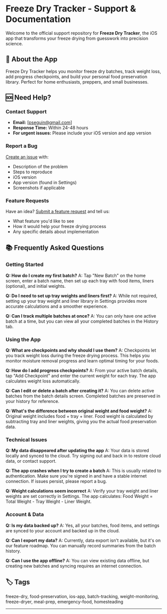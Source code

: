 # Freeze Dry Tracker - Support & Documentation

Welcome to the official support repository for **Freeze Dry Tracker**, the iOS app that transforms your freeze drying from guesswork into precision science.

## 📱 About the App

Freeze Dry Tracker helps you monitor freeze dry batches, track weight loss, add progress checkpoints, and build your personal food preservation library. Perfect for home enthusiasts, preppers, and small businesses.

## 🆘 Need Help?

### Contact Support
- **Email:** [pseguin@gmail.com]
- **Response Time:** Within 24-48 hours
- **For urgent issues:** Please include your iOS version and app version

### Report a Bug
[Create an issue](../../issues/new) with:
- Description of the problem
- Steps to reproduce
- iOS version
- App version (found in Settings)
- Screenshots if applicable

### Feature Requests
Have an idea? [Submit a feature request](../../issues/new) and tell us:
- What feature you'd like to see
- How it would help your freeze drying process
- Any specific details about implementation

## 📚 Frequently Asked Questions

### Getting Started
**Q: How do I create my first batch?**
A: Tap "New Batch" on the home screen, enter a batch name, then set up each tray with food items, liners (optional), and initial weights.

**Q: Do I need to set up tray weights and liners first?**
A: While not required, setting up your tray weight and liner library in Settings provides more accurate calculations and a smoother experience.

**Q: Can I track multiple batches at once?**
A: You can only have one active batch at a time, but you can view all your completed batches in the History tab.

### Using the App
**Q: What are checkpoints and why should I use them?**
A: Checkpoints let you track weight loss during the freeze drying process. This helps you monitor moisture removal progress and learn optimal timing for your foods.

**Q: How do I add progress checkpoints?**
A: From your active batch details, tap "Add Checkpoint" and enter the current weight for each tray. The app calculates weight loss automatically.

**Q: Can I edit or delete a batch after creating it?**
A: You can delete active batches from the batch details screen. Completed batches are preserved in your history for reference.

**Q: What's the difference between original weight and food weight?**
A: Original weight includes food + tray + liner. Food weight is calculated by subtracting tray and liner weights, giving you the actual food preservation data.

### Technical Issues
**Q: My data disappeared after updating the app**
A: Your data is stored locally and synced to the cloud. Try signing out and back in to restore cloud data, or contact support.

**Q: The app crashes when I try to create a batch**
A: This is usually related to authentication. Make sure you're signed in and have a stable internet connection. If issues persist, please report a bug.

**Q: Weight calculations seem incorrect**
A: Verify your tray weight and liner weights are set correctly in Settings. The app calculates: Food Weight = Total Weight - Tray Weight - Liner Weight.

### Account & Data
**Q: Is my data backed up?**
A: Yes, all your batches, food items, and settings are synced to your account and backed up in the cloud.

**Q: Can I export my data?**
A: Currently, data export isn't available, but it's on our feature roadmap. You can manually record summaries from the batch history.

**Q: Can I use the app offline?**
A: You can view existing data offline, but creating new batches and syncing requires an internet connection.

## 🏷️ Tags

freeze-dry, food-preservation, ios-app, batch-tracking, weight-monitoring, freeze-dryer, meal-prep, emergency-food, homesteading

---
